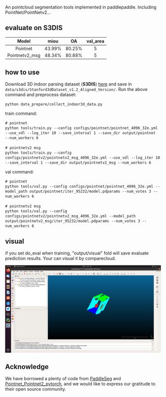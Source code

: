 An pointcloud segmentation tools implemented in paddlepaddle. Including PointNet/PointNetv2...


## evaluate on S3DIS
|     Model      |  miou  |   OA   | val_area |
|:--------------:|:------:|:------:|:--------:|
|    Pointnet    | 43.99% | 80.25% |    5     |
| Pointnetv2_msg | 48.34% | 80.88% |    5     |

## how to use
Download 3D indoor parsing dataset (**S3DIS**) [here](http://buildingparser.stanford.edu/dataset.html)  and save in `data/s3dis/Stanford3dDataset_v1.2_Aligned_Version/`.
Run the above command and preprocess dataset:
```
python data_prepare/collect_indoor3d_data.py
```

train command:
```commandline
# pointnet
python tools/train.py --config configs/pointnet/pointnet_4096_32e.yml --use_vdl --log_iter 10 --save_interval 1 --save_dir output/pointnet  --num_workers 6

# pointnetv2 msg
python tools/train.py --config configs/pointnetv2/pointnetv2_msg_4096_32e.yml --use_vdl --log_iter 10 --save_interval 1 --save_dir output/pointnetv2_msg --num_workers 6
```

val command:
```commandline
# pointnet
python tools/val.py --config configs/pointnet/pointnet_4096_32e.yml --model_path output/pointnet/iter_95232/model.pdparams --num_votes 3 --num_workers 6

# pointnetv2 msg
python tools/val.py --config configs/pointnetv2/pointnetv2_msg_4096_32e.yml --model_path output/pointnetv2_msg/iter_95232/model.pdparams --num_votes 3 --num_workers 6
```

## visual
if you set do_eval when training, "output/visual" fold will save evaluate prediction results. Your can visual it by comparecloud.

![example](docs/imgs/example1.png)

## Acknowledge
We have borrowed a plenty of code from [PaddleSeg](https://github.com/PaddlePaddle/PaddleSeg) and [Pointnet_Pointnet2_pytorch](https://github.com/yanx27/Pointnet_Pointnet2_pytorch), and we would like to express our gratitude to their open source community.
